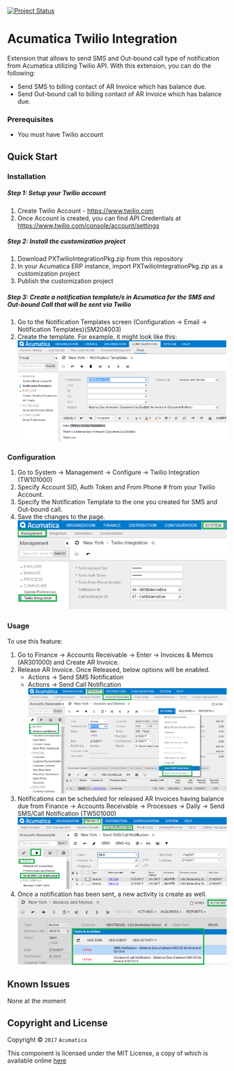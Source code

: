 [![Project Status](http://opensource.box.com/badges/active.svg)](http://opensource.box.com/badges)

Acumatica Twilio Integration
==================================

Extension that allows to send SMS and Out-bound call type of notification from Acumatica utilizing Twilio API. With this extension, you can do the following:
* Send SMS to billing contact of AR Invoice which has balance due.
* Send Out-bound call to billing contact of AR Invoice which has balance due.

### Prerequisites
* You must have Twilio account 

Quick Start
-----------

### Installation

##### Step 1: Setup your Twilio account
1. Create Twilio Account - https://www.twilio.com
2. Once Account is created, you can find API Credentials at https://www.twilio.com/console/account/settings

##### Step 2: Install the customization project
1. Download PXTwilioIntegrationPkg.zip from this repository
2. In your Acumatica ERP instance, import PXTwilioIntegrationPkg.zip as a customization project
3. Publish the customization project

##### Step 3: Create a notification template/s in Acumatica for the SMS and Out-bound Call that will be sent via Twilio
1. Go to the Notification Templates screen (Configuration -> Email -> Notification Templates)(SM204003)
2. Create the template. For example, it might look like this:
![Notification Template Example](/_ReadMeImages/SM204003.png)

### Configuration
1. Go to System -> Management -> Configure -> Twilio Integration (TW101000)
2. Specify Account SID, Auth Token and From Phone # from your Twilio Account.
3. Specify the Notification Template to the one you created for SMS and Out-bound call.
4. Save the changes to the page.
![Twilio Integration](/_ReadMeImages/TW101000.png)

### Usage

To use this feature:

1. Go to Finance -> Accounts Receivable -> Enter -> Invoices & Memos (AR301000) and Create AR Invoice.
2. Release AR Invoice. Once Released, below options will be enabled.
   * Actions -> Send SMS Notification
   * Actions -> Send Call Notification
![Advanced Notification Options](/_ReadMeImages/AR301000.png)
3. Notifications can be scheduled for released AR Invoices having balance due from Finance -> Accounts Receivable -> Processes -> Daily -> Send SMS/Call Notification (TW501000)
![Advanced Notification Options](/_ReadMeImages/TW501000.png)
4. Once a notification has been sent, a new activity is create as well. 
![Advanced Notification Options](/_ReadMeImages/AR301000Activities.png)

Known Issues
------------
None at the moment

## Copyright and License

Copyright © `2017` `Acumatica`

This component is licensed under the MIT License, a copy of which is available online [here](LICENSE.md)
